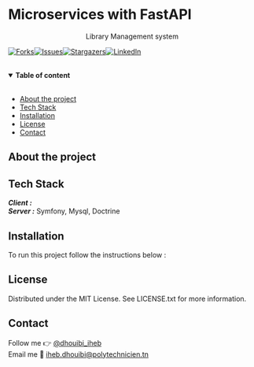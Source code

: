 # Microservices with FastAPI

<p align="center"> Library Management system

[![Forks][forks-shield]][forks-url][![Issues][issues-shield]][issues-url][![Stargazers][stars-shield]][stars-url][![LinkedIn][linkedin-shield]][linkedin-url]
</p>

<br>

<details open>
<summary> <strong>Table of content</strong> </summary>

<br>
<ul>
  <li><a href="#about">About the project </a></li>
  <li><a href="#TechStack">Tech Stack</a></li>
  <li><a href="#Installation">Installation</a></li>
  <li><a href="#License">License</a></li>
  <li><a href="#Contact">Contact</a></li>
  
</details>


## <a name="about"></a>About the project 

<p>

</p>


## <a name="TechStack"></a>Tech Stack
***Client :***  <br>
***Server :*** Symfony, Mysql, Doctrine<br> 


## <a name="Installation">Installation </a>

To run this project follow the instructions below : 
<br>



## <a name="License">License</a>
Distributed under the MIT License. See LICENSE.txt for more information.

## <a name="Contact">Contact</a>

Follow me :point_right: [@dhouibi_iheb](https://twitter.com/dhouibi_iheb) <br>
Email me :email:  <a href="mailto:iheb.dhouibi@polytechnicien.tn"> iheb.dhouibi@polytechnicien.tn </a>


[stars-shield]: https://img.shields.io/github/stars/github_username/repo_name.svg?style=for-the-badge
[stars-url]: https://github.com/Ihebdhouibi/Microservices-with-fastapi/stargazers
[forks-shield]: https://img.shields.io/github/forks/github_username/repo_name.svg?style=for-the-badge
[forks-url]: https://github.com/Ihebdhouibi/Microservices-with-fastapi/network/members
[issues-shield]:https://img.shields.io/github/issues/github_username/repo_name.svg?style=for-the-badge
[issues-url]:https://github.com/Ihebdhouibi/Microservices-with-fastapi/issues
[linkedin-shield]: https://img.shields.io/badge/-LinkedIn-black.svg?style=for-the-badge&logo=linkedin&colorB=555
[linkedin-url]: https://www.linkedin.com/in/dhouibiiheb/